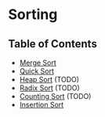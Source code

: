 # Sorting

## Table of Contents

- [Merge Sort](merge/README.md)
- [Quick Sort](quick/README.md)
- [Heap Sort](heap/README.md) (TODO)
- [Radix Sort](radix/README.md) (TODO)
- [Counting Sort](counting/README.md) (TODO)
- [Insertion Sort](insertion/README.md)
